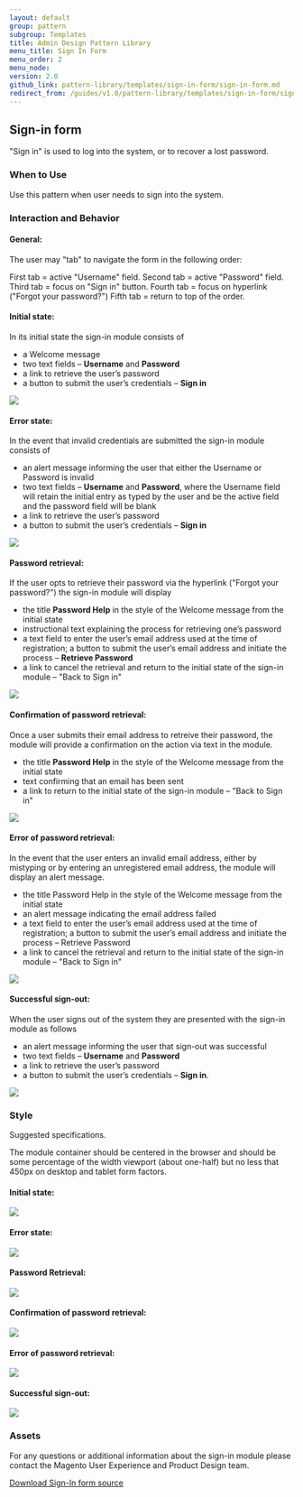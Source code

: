 ```yaml
---
layout: default
group: pattern
subgroup: Templates
title: Admin Design Pattern Library
menu_title: Sign In Form
menu_order: 2
menu_node: 
version: 2.0
github_link: pattern-library/templates/sign-in-form/sign-in-form.md
redirect_from: /guides/v1.0/pattern-library/templates/sign-in-form/sign-in-form.html
---
```


## Sign-in form
"Sign in" is used to log into the system, or to recover a lost password.

<h3 id="when-to-use">When to Use</h3>
Use this pattern when user needs to sign into the system.

<h3 id="interaction">Interaction and Behavior</h3>

#### General:

The user may "tab" to navigate the form in the following order:

First tab = active "Username" field.
Second tab = active "Password" field.
Third tab = focus on "Sign in" button.
Fourth tab = focus on hyperlink ("Forgot your password?")
Fifth tab = return to top of the order.

#### Initial state:

In its initial state the sign-in module consists of 

* a Welcome message 
* two text fields – **Username** and **Password**
* a link to retrieve the user’s password 
* a button to submit the user’s credentials – **Sign in**

<img src="img/Sign-in_initial.png">

#### Error state:

In the event that invalid credentials are submitted the sign-in module consists of 

* an alert message informing the user that either the Username or Password is invalid 
* two text fields – **Username** and **Password**, where the Username field will retain the initial entry as 
typed by the user and be the active field and the password field will be blank 
* a link to retrieve the user’s password 
* a button to submit the user’s credentials – **Sign in**

<img src="img/Sign-in_error.png">


#### Password retrieval:

If the user opts to retrieve their password via the hyperlink ("Forgot your password?") the sign-in module will display 

* the title **Password Help** in the style of the Welcome message from the initial state 
* instructional text explaining the process for retrieving one’s password 
* a text field to enter the user’s email address used at the time of registration; a button to submit the user’s email address and initiate the process – **Retrieve Password**
* a link to cancel the retrieval and return to the initial state of the sign-in module – "Back to Sign in"

<img src="img/Sign-in_password-retrieval.png">


#### Confirmation of password retrieval:

Once a user submits their email address to retreive their password, the module will provide a confirmation on the action via text in the module. 
* the title **Password Help** in the style of the Welcome message from the initial state 
* text confirming that an email has been sent
* a link to return to the initial state of the sign-in module – "Back to Sign in"

<img src="img/Sign-in_password-retrieval_confirmation.png">

#### Error of password retrieval:

In the event that the user enters an invalid email address, either by mistyping or by entering an unregistered email address, the module will display an alert message.
* the title Password Help in the style of the Welcome message from the initial state 
* an alert message indicating the email address failed
* a text field to enter the user’s email address used at the time of registration; a button to submit the user’s email address and initiate the process – Retrieve Password 
* a link to cancel the retrieval and return to the initial state of the sign-in module – "Back to Sign in"

<img src="img/Sign-in_password-retrieval_error.png">

#### Successful sign-out:

When the user signs out of the system they are presented with the sign-in module as follows

* an alert message informing the user that sign-out was successful 
* two text fields – **Username** and **Password**
* a link to retrieve the user’s password
* a button to submit the user’s credentials – **Sign in**.

<img src="img/Sign-in_successful-signout.png">

<h3 id="style">Style</h3>

Suggested specifications.

The module container should be centered in the browser and should be some percentage of the width viewport (about one-half) but no less that 450px on desktop and tablet form factors.

#### Initial state:

<img src="img/specs/Sign-in_initial-SPECS.png">

#### Error state:

<img src="img/specs/Sign-in_error-SPECS.png">

#### Password Retrieval:

<img src="img/specs/Sign-in_password-retrieval_SPECS.png">

#### Confirmation of password retrieval:

<img src="img/specs/Sign-in_password-retrieval_confirmation-SPECS.png">

#### Error of password retrieval:

<img src="img/specs/Sign-in_password-retrieval_error-SPECS.png">

#### Successful sign-out:

<img src="img/specs/Sign-in_successful-signout-SPECS.png">


<h3 id="assets">Assets</h3>

For any questions or additional information about the sign-in module please contact the Magento User Experience and Product Design team.

<a href="src/magento-sign-in.psd">Download Sign-In form source</a>

